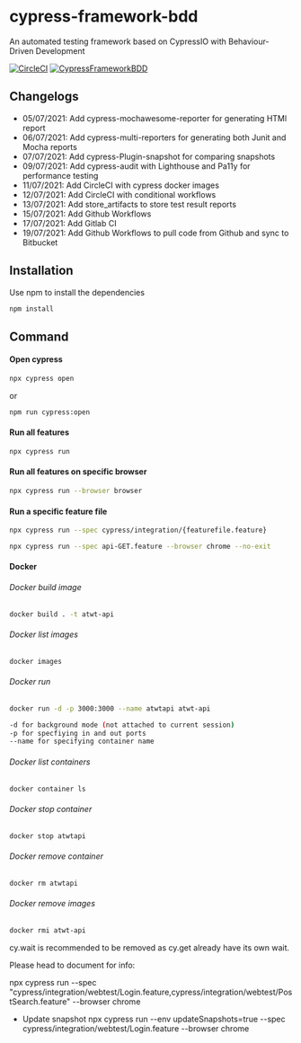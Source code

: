 # cypress-framework-bdd
An automated testing framework based on CypressIO with Behaviour-Driven Development

[![CircleCI](https://circleci.com/gh/trongtuyen96/cypress-framework-bdd.svg?style=svg&circle-token=7400bd5a15daed35237400a49b510ad756a005a0)](https://app.circleci.com/pipelines/github/trongtuyen96/cypress-framework-bdd)
[![CypressFrameworkBDD](https://img.shields.io/endpoint?url=https://dashboard.cypress.io/badge/simple/ukewho/main&style=flat&logo=cypress)](https://dashboard.cypress.io/projects/ukewho/runs)

## Changelogs
- 05/07/2021: Add cypress-mochawesome-reporter for generating HTMl report
- 06/07/2021: Add cypress-multi-reporters for generating both Junit and Mocha reports
- 07/07/2021: Add cypress-Plugin-snapshot for comparing snapshots
- 09/07/2021: Add cypress-audit with Lighthouse and Pa11y for performance testing
- 11/07/2021: Add CircleCI with cypress docker images
- 12/07/2021: Add CircleCI with conditional workflows
- 13/07/2021: Add store_artifacts to store test result reports
- 15/07/2021: Add Github Workflows
- 17/07/2021: Add Gitlab CI
- 19/07/2021: Add Github Workflows to pull code from Github and sync to Bitbucket

## Installation

Use npm to install the dependencies

```bash
npm install
```

## Command

#### Open cypress
```bash
npx cypress open
```
or

```bash
npm run cypress:open
```

#### Run all features
```bash
npx cypress run 
```

#### Run all features on specific browser
```bash
npx cypress run --browser browser
```

#### Run a specific feature file
```bash
npx cypress run --spec cypress/integration/{featurefile.feature}
```

```bash
npx cypress run --spec api-GET.feature --browser chrome --no-exit
```
#### Docker
###### Docker build image
```bash
docker build . -t atwt-api
```
###### Docker list images
```bash
docker images
```
###### Docker run
```bash
docker run -d -p 3000:3000 --name atwtapi atwt-api

-d for background mode (not attached to current session)
-p for specfiying in and out ports
--name for specifying container name
```

###### Docker list containers
```bash
docker container ls
```
###### Docker stop container
```bash
docker stop atwtapi
```
###### Docker remove container
```bash
docker rm atwtapi
```
###### Docker remove images
```bash
docker rmi atwt-api
```

cy.wait is recommended to be removed as cy.get already have its own wait.

Please head to document for info:

npx cypress run --spec "cypress/integration/webtest/Login.feature,cypress/integration/webtest/PostSearch.feature"  --browser chrome

- Update snapshot
npx cypress run --env updateSnapshots=true --spec cypress/integration/webtest/Login.feature --browser chrome

